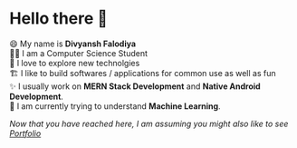 # Hello there 👋

😄 My name is **Divyansh Falodiya**
</br>
🧑‍🎓 I am a Computer Science Student
</br>
🔭 I love to explore new technolgies
</br>
🏗️ I like to build softwares / applications for common use as well as fun
</br>
✨ I usually work on **MERN Stack Development** and **Native Android Development**.
</br>
🤖 I am currently trying to understand **Machine Learning**.

*Now that you have reached here, I am assuming you might also like to see [Portfolio](https://divyanshf.herokuapp.com)*

<!--
**DivyanshFalodiya/DivyanshFalodiya** is a ✨ _special_ ✨ repository because its `README.md` (this file) appears on your GitHub profile.

Here are some ideas to get you started:

- 🔭 I’m currently working on ...
- 🌱 I’m currently learning ...
- 👯 I’m looking to collaborate on ...
- 🤔 I’m looking for help with ...
- 💬 Ask me about ...
- 📫 How to reach me: ...
- 😄 Pronouns: ...
- ⚡ Fun fact: ...
-->
